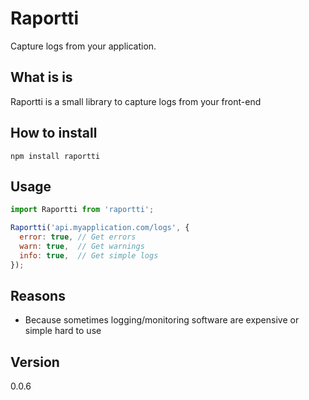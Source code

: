 # Raportti
Capture logs from your application.


## What is is
Raportti is a small library to capture logs from your front-end

## How to install
```npm install raportti```

## Usage
```javascript
import Raportti from 'raportti';

Raportti('api.myapplication.com/logs', {
  error: true, // Get errors
  warn: true,  // Get warnings
  info: true,  // Get simple logs
});

```

## Reasons
* Because sometimes logging/monitoring software are expensive or simple hard to use

## Version
0.0.6
